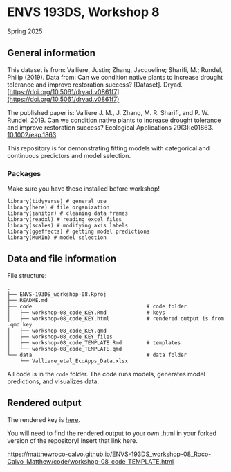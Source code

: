 # ENVS 193DS, Workshop 8

Spring 2025

## General information

This dataset is from: Valliere, Justin; Zhang, Jacqueline; Sharifi, M.; Rundel, Philip (2019). Data from: Can we condition native plants to increase drought tolerance and improve restoration success? [Dataset]. Dryad. [https://doi.org/10.5061/dryad.v0861f7](https://doi.org/10.5061/dryad.v0861f7)  

The published paper is: Valliere J. M., J. Zhang, M. R. Sharifi, and P. W. Rundel. 2019. Can we condition native plants to increase drought tolerance and improve restoration success? Ecological Applications 29(3):e01863. [10.1002/eap.1863](https://doi.org/10.1002/eap.1863).

This repository is for demonstrating fitting models with categorical and continuous predictors and model selection.

### Packages

Make sure you have these installed before workshop!

```
library(tidyverse) # general use
library(here) # file organization
library(janitor) # cleaning data frames
library(readxl) # reading excel files
library(scales) # modifying axis labels
library(ggeffects) # getting model predictions
library(MuMIn) # model selection
```

## Data and file information

File structure:

```
.
├── ENVS-193DS_workshop-08.Rproj
├── README.md
├── code                                     # code folder
│   ├── workshop-08_code_KEY.Rmd             # keys
│   ├── workshop-08_code_KEY.html            # rendered output is from .qmd key
│   ├── workshop-08_code_KEY.qmd
│   ├── workshop-08_code_KEY_files
│   ├── workshop-08_code_TEMPLATE.Rmd        # templates
│   └── workshop-08_code_TEMPLATE.qmd
└── data                                     # data folder
    └── Valliere_etal_EcoApps_Data.xlsx
```

All code is in the `code` folder. The code runs models, generates model predictions, and visualizes data.

## Rendered output

The rendered key is [here](https://an-bui.github.io/ENVS-193DS_workshop-08/code/workshop-08_code_KEY.html).  

You will need to find the rendered output to your own .html in your forked version of the repository! Insert that link here.

https://matthewroco-calvo.github.io/ENVS-193DS_workshop-08_Roco-Calvo_Matthew/code/workshop-08_code_TEMPLATE.html
